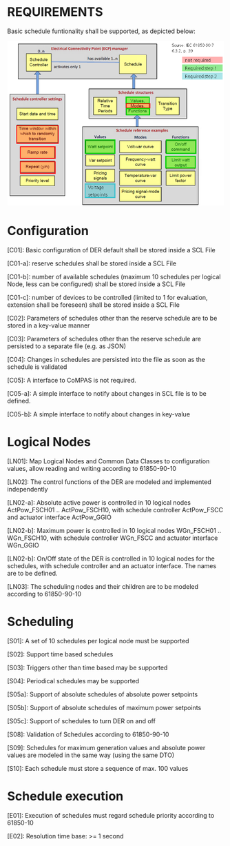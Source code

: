 # REQUIREMENTS

Basic schedule funtionality shall be supported, as depicted below:

![Scheduling-components-overview](images/61850-90-7_6.3.2_Schedules_relevant_parts.png)

# Configuration

[C01]: Basic configuration of DER default shall be stored inside a SCL File

[C01-a]: reserve schedules shall be stored inside a SCL File

[C01-b]: number of available schedules (maximum 10 schedules per logical Node, less can be configured) shall be stored inside a SCL File

[C01-c]: number of devices to be controlled (limited to 1 for evaluation, extension shall be foreseen) shall be stored inside a SCL File

[C02]: Parameters of schedules other than the reserve schedule are to be stored in a key-value manner

[C03]: Parameters of schedules other than the reserve schedule are persisted to a separate file (e.g. as JSON)

[C04]: Changes in schedules are persisted into the file as soon as the schedule is validated

[C05]: A interface to CoMPAS is not required.

[C05-a]: A simple interface to notify about changes in SCL file is to be defined.

[C05-b]: A simple interface to notify about changes in key-value

# Logical Nodes
[LN01]: Map Logical Nodes and Common Data Classes to configuration values, allow reading and writing according to 61850-90-10

[LN02]: The control functions of the DER are modeled and implemented independently

[LN02-a]: Absolute active power is controlled in 10 logical nodes ActPow_FSCH01 .. ActPow_FSCH10, with schedule controller ActPow_FSCC and actuator interface ActPow_GGIO

[LN02-b]: Maximum power is controlled in 10 logical nodes WGn_FSCH01 .. WGn_FSCH10, with schedule controller WGn_FSCC and actuator interface WGn_GGIO

[LN02-b]: On/Off state of the DER is controlled in 10 logical nodes for the schedules, with schedule controller and an actuator interface. The names are to be defined.

[LN03]: The scheduling nodes and their children are to be modeled according to 61850-90-10 

# Scheduling
[S01]: A set of 10 schedules per logical node must be supported

[S02]: Support time based schedules

[S03]: Triggers other than time based may be supported

[S04]: Periodical schedules may be supported

[S05a]: Support of absolute schedules of absolute power setpoints

[S05b]: Support of absolute schedules of maximum power setpoints

[S05c]: Support of schedules to turn DER on and off

[S08]: Validation of Schedules according to 61850-90-10

[S09]: Schedules for maximum generation values and absolute power values are modeled in the same way (using the same DTO)

[S10]: Each schedule must store a sequence of max. 100 values

# Schedule execution
[E01]: Execution of schedules must regard schedule priority according to 61850-10

[E02]: Resolution time base: >= 1 second
